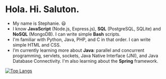 # Hola. Hi. Saluton.

- My name is Stephanie. :smiley:
- I know **JavaScript** (Node.js, Express.js), **SQL** (PostgreSQL, SQLite) and **NoSQL** (MongoDB). I can write simple **Bash** scripts.
- I'm familiar with Python, Java, PHP, and C in that order. I can write simple HTML and CSS.
- I’m currently learning more about **Java**: parallel and concurrent programming, servlets, sockets, Java Native Interface (JNI), and Java Database Connectivity. I'm also learning about the **Spring** framework.

[![Top Langs](https://github-readme-stats.vercel.app/api/top-langs/?username=spenalozacortes&exclude_repo=add-automated-tests-off-platform-project,try-github-CLI-off-platform-project,practice-rebase-off-platform-project,boilerplate-npm)](https://github.com/anuraghazra/github-readme-stats)
